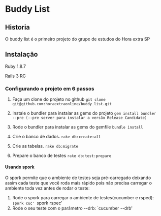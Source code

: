 # Buddy List #

## Historia ##

O buddy list é o primeiro projeto do grupo de estudos do Hora extra SP

## Instalação ##

Ruby 1.8.7

Rails 3 RC

### Configurando o projeto em 6 passos ###

1. Faça um clone do projeto no github
    `git clone git@github.com:horaextraonline/buddy_list.git`

1. Instale o bundler para instalar as gems do projeto
    `gem install bundler --pre (--pre server para instalar a versão Release Candidate)`

1. Rode o bundler para instalar as gems do gemfile
    `bundle install`

1. Crie o banco de dados.
    `rake db:create:all`

1. Crie as tabelas.
    `rake db:migrate`

1. Prepare o banco de testes
    `rake db:test:prepare`

#### Usando spork
O spork permite que o ambiente de testes seja pré-carregado deixando
assim cada teste que você roda mais rápido pois não precisa carregar o
ambiente toda vez antes de rodar o teste:

1. Rode o spork para carregar o ambiente de testes(cucumber e rsped):
    `spork cuc'
    `spork rspec'
2. Rode o seu teste com o parâmetro --drb:
    `cucumber --drb'

